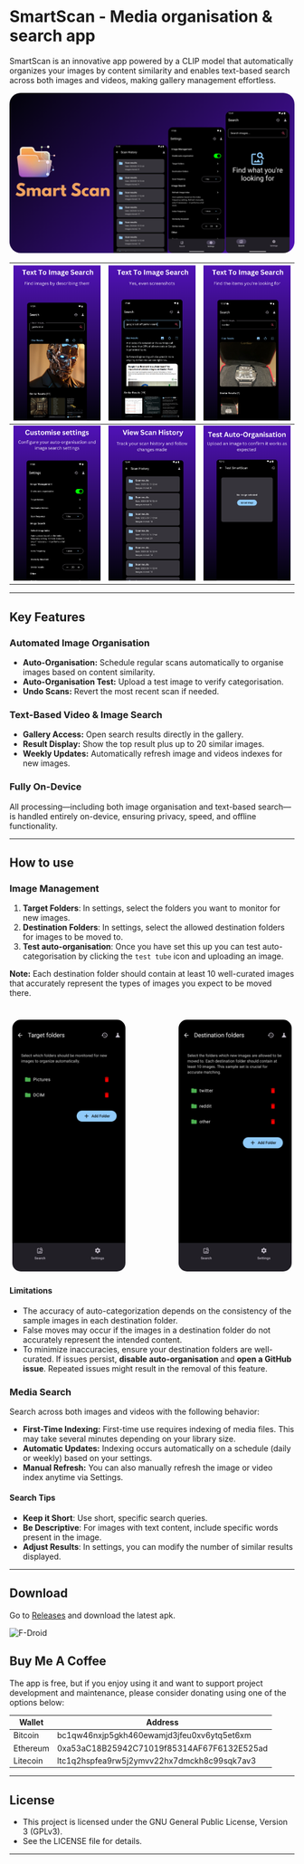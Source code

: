 # SmartScan - Media organisation & search app

SmartScan is an innovative app powered by a CLIP model that automatically organizes your images by content similarity and enables text-based search across both images and videos, making gallery management effortless.

<div align="center">
  <img src="fastlane/metadata/android/en-US/images/featureGraphic.png" alt="Banner" style="border-radius: 20px;">
</div>


| <img src="fastlane/metadata/android/en-US/images/phoneScreenshots/1.png" alt="Screenshot 1" width="200px"> | <img src="fastlane/metadata/android/en-US/images/phoneScreenshots/2.png" alt="Screenshot 2" width="200px"> | <img src="fastlane/metadata/android/en-US/images/phoneScreenshots/3.png" alt="Screenshot 3" width="200px"> |
| --- | --- | --- |
| <img src="fastlane/metadata/android/en-US/images/phoneScreenshots/4.png" alt="Screenshot 4" width="200px"> | <img src="fastlane/metadata/android/en-US/images/phoneScreenshots/5.png" alt="Screenshot 5" width="200px"> | <img src="fastlane/metadata/android/en-US/images/phoneScreenshots/6.png" alt="Screenshot 6" width="200px"> |

---


## Key Features

### Automated Image Organisation
- **Auto-Organisation:** Schedule regular scans automatically to organise images based on content similarity.
- **Auto-Organisation Test:** Upload a test image to verify categorisation.
- **Undo Scans:** Revert the most recent scan if needed.

### Text-Based Video & Image Search
- **Gallery Access:** Open search results directly in the gallery.
- **Result Display:** Show the top result plus up to 20 similar images.
- **Weekly Updates:** Automatically refresh image and videos indexes for new images.

### Fully On-Device
All processing—including both image organisation and text-based search—is handled entirely on-device, ensuring privacy, speed, and offline functionality.

---

## How to use


### Image Management

1. **Target Folders**: In settings, select the folders you want to monitor for new images.
2. **Destination Folders**: In settings, select the allowed destination folders for images to be moved to.
3. **Test auto-organisation**: Once you have set this up you can test auto-categorisation by clicking the `test tube` icon and uploading an image. 

**Note:** Each destination folder should contain at least 10 well-curated images that accurately represent the types of images you expect to be moved there.

<div style="display: flex; justify-content: space-between; padding-top: 20px;">
  <img src="fastlane/metadata/android/en-US/images/other/target.png" alt="Target folders" style="border-radius: 15px; margin: 5px; width:200px;">
  <img src="fastlane/metadata/android/en-US/images/other/destination.png" alt="Destination folders" style="border-radius: 15px; margin: 5px; width:200px;">
</div>


#### Limitations

- The accuracy of auto-categorization depends on the consistency of the sample images in each destination folder.
- False moves may occur if the images in a destination folder do not accurately represent the intended content.
- To minimize inaccuracies, ensure your destination folders are well-curated. If issues persist, **disable auto-organisation** and **open a GitHub issue**. Repeated issues might result in the removal of this feature.

### Media Search

Search across both images and videos with the following behavior:

* **First-Time Indexing:** First-time use requires indexing of media files. This may take several minutes depending on your library size.
* **Automatic Updates:** Indexing occurs automatically on a schedule (daily or weekly) based on your settings.
* **Manual Refresh:** You can also manually refresh the image or video index anytime via Settings.

#### Search Tips

- **Keep it Short**: Use short, specific search queries.
- **Be Descriptive**: For images with text content, include specific words present in the image.
- **Adjust Results**: In settings, you can modify the number of similar results displayed.

---

## Download

Go to [Releases](https://github.com/dev-diaries41/smartscan/releases/latest) and download the latest apk.

<div style="display: flex; gap: 10px;">
  <a href="https://f-droid.org/packages/com.fpf.smartscan" style="text-decoration: none;">
  <img src="https://f-droid.org/badge/get-it-on.svg" alt="F-Droid" style="max-width:100%;" width=200>
  </a>
</div>


## Buy Me A Coffee

The app is free, but if you enjoy using it and want to support project development and maintenance, please consider donating using one of the options below:

| Wallet   | Address                              |
| -------- | ------------------------------------ |
| Bitcoin  | bc1qw46nxjp5gkh460ewamjd3jfeu0xv6ytq5et6xm        |
| Ethereum | 0xa53aC18B25942C71019f85314AF67F6132E525ad       |
| Litecoin | ltc1q2hspfea9rw5j2ymvv22hx7dmckh8c99sqk7av3       |

---

## License

 * This project is licensed under the GNU General Public License, Version 3 (GPLv3).
 * See the LICENSE file for details.

---
